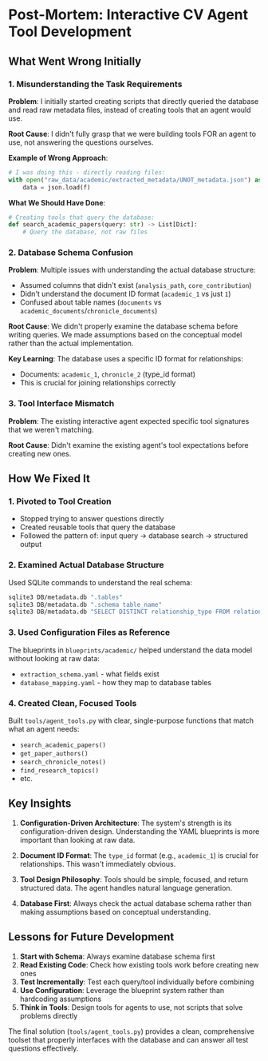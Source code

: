 # Post-Mortem: Interactive CV Agent Tool Development

## What Went Wrong Initially

### 1. **Misunderstanding the Task Requirements**
**Problem**: I initially started creating scripts that directly queried the database and read raw metadata files, instead of creating tools that an agent would use.

**Root Cause**: I didn't fully grasp that we were building tools FOR an agent to use, not answering the questions ourselves.

**Example of Wrong Approach**:
```python
# I was doing this - directly reading files:
with open("raw_data/academic/extracted_metadata/UNOT_metadata.json") as f:
    data = json.load(f)
```

**What We Should Have Done**:
```python
# Creating tools that query the database:
def search_academic_papers(query: str) -> List[Dict]:
    # Query the database, not raw files
```

### 2. **Database Schema Confusion**

**Problem**: Multiple issues with understanding the actual database structure:
- Assumed columns that didn't exist (`analysis_path`, `core_contribution`)
- Didn't understand the document ID format (`academic_1` vs just `1`)
- Confused about table names (`documents` vs `academic_documents`/`chronicle_documents`)

**Root Cause**: We didn't properly examine the database schema before writing queries. We made assumptions based on the conceptual model rather than the actual implementation.

**Key Learning**: The database uses a specific ID format for relationships:
- Documents: `academic_1`, `chronicle_2` (type_id format)
- This is crucial for joining relationships correctly

### 3. **Tool Interface Mismatch**

**Problem**: The existing interactive agent expected specific tool signatures that we weren't matching.

**Root Cause**: Didn't examine the existing agent's tool expectations before creating new ones.

## How We Fixed It

### 1. **Pivoted to Tool Creation**
- Stopped trying to answer questions directly
- Created reusable tools that query the database
- Followed the pattern of: input query → database search → structured output

### 2. **Examined Actual Database Structure**
Used SQLite commands to understand the real schema:
```bash
sqlite3 DB/metadata.db ".tables"
sqlite3 DB/metadata.db ".schema table_name"
sqlite3 DB/metadata.db "SELECT DISTINCT relationship_type FROM relationships"
```

### 3. **Used Configuration Files as Reference**
The blueprints in `blueprints/academic/` helped understand the data model without looking at raw data:
- `extraction_schema.yaml` - what fields exist
- `database_mapping.yaml` - how they map to database tables

### 4. **Created Clean, Focused Tools**
Built `tools/agent_tools.py` with clear, single-purpose functions that match what an agent needs:
- `search_academic_papers()`
- `get_paper_authors()`
- `search_chronicle_notes()`
- `find_research_topics()`
- etc.

## Key Insights

1. **Configuration-Driven Architecture**: The system's strength is its configuration-driven design. Understanding the YAML blueprints is more important than looking at raw data.

2. **Document ID Format**: The `type_id` format (e.g., `academic_1`) is crucial for relationships. This wasn't immediately obvious.

3. **Tool Design Philosophy**: Tools should be simple, focused, and return structured data. The agent handles natural language generation.

4. **Database First**: Always check the actual database schema rather than making assumptions based on conceptual understanding.

## Lessons for Future Development

1. **Start with Schema**: Always examine database schema first
2. **Read Existing Code**: Check how existing tools work before creating new ones
3. **Test Incrementally**: Test each query/tool individually before combining
4. **Use Configuration**: Leverage the blueprint system rather than hardcoding assumptions
5. **Think in Tools**: Design tools for agents to use, not scripts that solve problems directly

The final solution (`tools/agent_tools.py`) provides a clean, comprehensive toolset that properly interfaces with the database and can answer all test questions effectively.